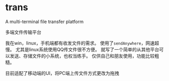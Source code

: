 # trans
A multi-terminal file transfer platform

多端文件传输平台

我在win，linux，手机端都有收发文件的需求。
使用了`sendAnywhere`，网速超慢。
尤其是linux系统使用QQ传文件很不方便。
就写了一个简单的从其他平台可以发送、存储文件的小系统，也权当练手。
仅供自己和朋友使用，功能比较粗糙。

目前适配了移动端的UI，将PC端上传文件方式更改为拖拽
